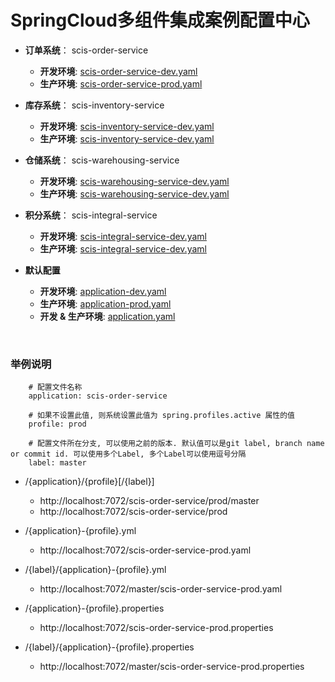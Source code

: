 # SpringCloud多组件集成案例配置中心

 - **订单系统**： scis-order-service
   - **开发环境**: [scis-order-service-dev.yaml](https://github.com/AnswerAICode/spring-cloud-config/blob/master/springcloud-integration-services/scis-order-service-dev.yaml)
   - **生产环境**: [scis-order-service-prod.yaml](https://github.com/AnswerAICode/spring-cloud-config/blob/master/springcloud-integration-services/scis-order-service-prod.yaml)
 
 - **库存系统**： scis-inventory-service
   - **开发环境**: [scis-inventory-service-dev.yaml](https://github.com/AnswerAICode/spring-cloud-config/blob/master/springcloud-integration-services/scis-inventory-service-dev.yaml)
   - **生产环境**: [scis-inventory-service-dev.yaml](https://github.com/AnswerAICode/spring-cloud-config/blob/master/springcloud-integration-services/scis-inventory-service-prod.yaml)
 
 - **仓储系统**： scis-warehousing-service
   - **开发环境**: [scis-warehousing-service-dev.yaml](https://github.com/AnswerAICode/spring-cloud-config/blob/master/springcloud-integration-services/scis-warehousing-service-dev.yaml)
   - **生产环境**: [scis-warehousing-service-dev.yaml](https://github.com/AnswerAICode/spring-cloud-config/blob/master/springcloud-integration-services/scis-warehousing-service-prod.yaml)
 
 - **积分系统**： scis-integral-service
   - **开发环境**: [scis-integral-service-dev.yaml](https://github.com/AnswerAICode/spring-cloud-config/blob/master/springcloud-integration-services/scis-integral-service-dev.yaml)
   - **生产环境**: [scis-integral-service-dev.yaml](https://github.com/AnswerAICode/spring-cloud-config/blob/master/springcloud-integration-services/scis-integral-service-prod.yaml)

 - **默认配置**
   - **开发环境**: [application-dev.yaml](https://github.com/AnswerAICode/spring-cloud-config/blob/master/springcloud-integration-services/application-dev.yaml)
   - **生产环境**: [application-prod.yaml](https://github.com/AnswerAICode/spring-cloud-config/blob/master/springcloud-integration-services/application-prod.yaml)
   - **开发 & 生产环境**: [application.yaml](https://github.com/AnswerAICode/spring-cloud-config/blob/master/springcloud-integration-services/application.yaml)
  
&nbsp;   
   
### 举例说明
   
```properties
    # 配置文件名称
    application: scis-order-service

    # 如果不设置此值, 则系统设置此值为 spring.profiles.active 属性的值
    profile: prod

    # 配置文件所在分支, 可以使用之前的版本. 默认值可以是git label, branch name or commit id. 可以使用多个Label, 多个Label可以使用逗号分隔
    label: master
```
 - /{application}/{profile}[/{label}]
   - http://localhost:7072/scis-order-service/prod/master
   - http://localhost:7072/scis-order-service/prod
  
 - /{application}-{profile}.yml
   - http://localhost:7072/scis-order-service-prod.yaml
   
 - /{label}/{application}-{profile}.yml
   - http://localhost:7072/master/scis-order-service-prod.yaml
   
 - /{application}-{profile}.properties
   - http://localhost:7072/scis-order-service-prod.properties
   
 - /{label}/{application}-{profile}.properties
   - http://localhost:7072/master/scis-order-service-prod.properties   